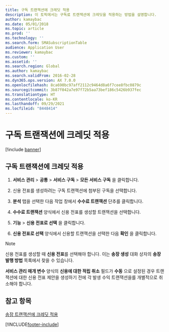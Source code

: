 ```yaml
---
title: 구독 트랜잭션에 크레딧 적용
description: 이 토픽에서는 구독료 트랜잭션에 크레딧을 적용하는 방법을 설명합니다.
author: kamaybac
ms.date: 05/01/2018
ms.topic: article
ms.prod: ''
ms.technology: ''
ms.search.form: SMASubscriptionTable
audience: Application User
ms.reviewer: kamaybac
ms.custom: ''
ms.assetid: ''
ms.search.region: Global
ms.author: kamaybac
ms.search.validFrom: 2016-02-28
ms.dyn365.ops.version: AX 7.0.0
ms.openlocfilehash: 8ca690bc97aff2112c9464d8a6f7cee8fbc0879c
ms.sourcegitcommit: 3b87f042a7e97f72b5aa73bef186c5426b937fec
ms.translationtype: HT
ms.contentlocale: ko-KR
ms.lasthandoff: 09/29/2021
ms.locfileid: "8448414"
---
```

# <a name="credit-subscription-transactions"></a>구독 트랜잭션에 크레딧 적용 

[!include [banner](../includes/banner.md)]


## <a name="credit-subscription-transactions"></a>구독 트랜잭션에 크레딧 적용

1.  **서비스 관리** \> **공통** \> **서비스 구독** \> **모든 서비스 구독** 을 클릭합니다.

2.  신용 전표를 생성하려는 구독 트랜잭션에 첨부된 구독을 선택합니다.

3.  **분석** 탭을 선택한 다음 작업 창에서 **수수료 트랜잭션** 단추를 클릭합니다.

4.  **수수료 트랜잭션** 양식에서 신용 전표를 생성할 트랜잭션을 선택합니다.

5.  **기능** \> **신용 전표로 선택** 을 클릭합니다.

6.  **신용 전표로 선택** 양식에서 신용할 트랜잭션을 선택한 다음 **확인** 을 클릭합니다.


> [!NOTE]
> <P>신용 전표를 생성할 때 <STRONG>신용 전표</STRONG>를 선택해야 합니다. 이는 <STRONG>송장 생성</STRONG> 대화 상자의 <STRONG>송장 발행 방법</STRONG> 목록에서 찾을 수 있습니다.</P>

**서비스 관리 매개 변수** 양식의 **신용에 대한 적립 취소** 필드가 **수동** 으로 설정된 경우 트랜잭션에 대한 신용 전표 제안을 생성하기 전에 각 발생 수익 트랜잭션을를 개별적으로 취소해야 합니다.

## <a name="see-also"></a>참고 항목

[송장 트랜잭션에 크레딧 적용](invoice-subscription-transactions.md)


 


[!INCLUDE[footer-include](../../includes/footer-banner.md)]